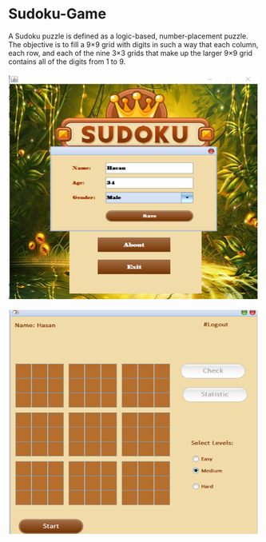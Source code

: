 # Sudoku-Game
A Sudoku puzzle is defined as a logic-based, number-placement puzzle. The objective is to fill a 9×9 grid with digits in such a way that each column, each row, and each of the nine 3×3 grids that make up the larger 9×9 grid contains all of the digits from 1 to 9.
</br>
</br>
<img src="Sudoku Game/img/img_2.PNG" width=500 height=450>
</br>
</br>
<img src="Sudoku Game/img/img_1.PNG" width=500 height=450>
